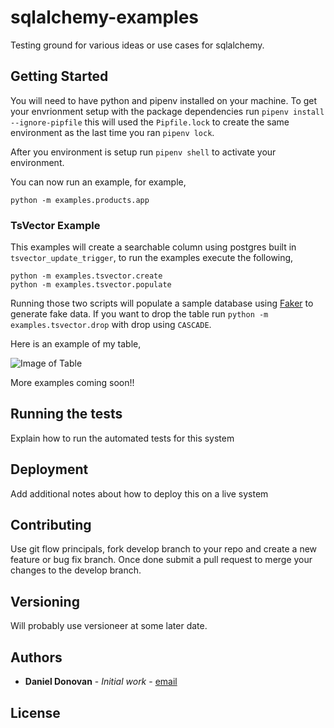 # sqlalchemy-examples

Testing ground for various ideas or use cases for sqlalchemy.

## Getting Started

You will need to have python and pipenv installed on your machine. To get your envrionment setup with the package dependencies run `pipenv install --ignore-pipfile` this will used the `Pipfile.lock` to create the same environment as the last time you ran `pipenv lock`.

After you environment is setup run `pipenv shell` to activate your environment.

You can now run an example, for example,

```
python -m examples.products.app
```

### TsVector Example

This examples will create a searchable column using postgres built in `tsvector_update_trigger`, to run the examples execute the following,

```
python -m examples.tsvector.create
python -m examples.tsvector.populate
```

Running those two scripts will populate a sample database using [Faker][1] to generate fake data.  If you want to drop the table run `python -m examples.tsvector.drop` with drop using `CASCADE`.

Here is an example of my table,

![Image of Table][2]


More examples coming soon!!

## Running the tests

Explain how to run the automated tests for this system


## Deployment

Add additional notes about how to deploy this on a live system

## Contributing

Use git flow principals, fork develop branch to your repo and create a new feature or bug fix branch. Once done submit a pull request to merge your changes to the develop branch.

## Versioning

Will probably use versioneer at some later date.

## Authors

* **Daniel Donovan** - *Initial work* - [email](mailto:spitfiredd@gmail.com)

## License


[1]: https://faker.readthedocs.io/en/latest/providers/faker.providers.python.html
[2]: https://i.imgur.com/KYbQN9H.png